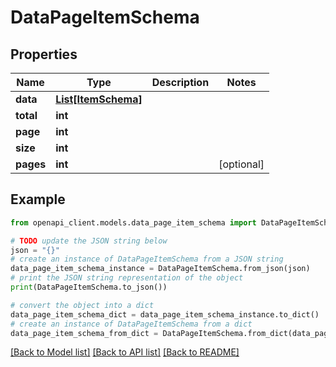 # DataPageItemSchema


## Properties

Name | Type | Description | Notes
------------ | ------------- | ------------- | -------------
**data** | [**List[ItemSchema]**](ItemSchema.md) |  | 
**total** | **int** |  | 
**page** | **int** |  | 
**size** | **int** |  | 
**pages** | **int** |  | [optional] 

## Example

```python
from openapi_client.models.data_page_item_schema import DataPageItemSchema

# TODO update the JSON string below
json = "{}"
# create an instance of DataPageItemSchema from a JSON string
data_page_item_schema_instance = DataPageItemSchema.from_json(json)
# print the JSON string representation of the object
print(DataPageItemSchema.to_json())

# convert the object into a dict
data_page_item_schema_dict = data_page_item_schema_instance.to_dict()
# create an instance of DataPageItemSchema from a dict
data_page_item_schema_from_dict = DataPageItemSchema.from_dict(data_page_item_schema_dict)
```
[[Back to Model list]](../README.md#documentation-for-models) [[Back to API list]](../README.md#documentation-for-api-endpoints) [[Back to README]](../README.md)


